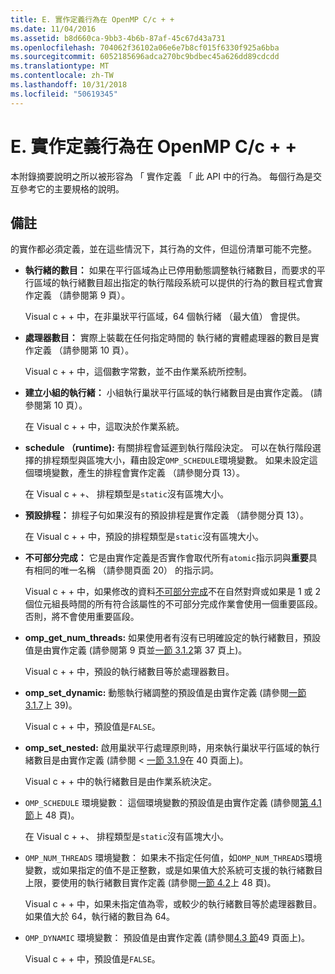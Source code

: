 ```yaml
---
title: E. 實作定義行為在 OpenMP C/c + +
ms.date: 11/04/2016
ms.assetid: b8d660ca-9bb3-4b6b-87af-45c67d43a731
ms.openlocfilehash: 704062f36102a06e6e7b8cf015f6330f925a6bba
ms.sourcegitcommit: 6052185696adca270bc9bdbec45a626dd89cdcdd
ms.translationtype: MT
ms.contentlocale: zh-TW
ms.lasthandoff: 10/31/2018
ms.locfileid: "50619345"
---
```

# <a name="e-implementation-defined-behaviors-in-openmp-cc"></a>E. 實作定義行為在 OpenMP C/c + +

本附錄摘要說明之所以被形容為 「 實作定義 「 此 API 中的行為。  每個行為是交互參考它的主要規格的說明。

## <a name="remarks"></a>備註

的實作都必須定義，並在這些情況下，其行為的文件，但這份清單可能不完整。

- **執行緒的數目：** 如果在平行區域為止已停用動態調整執行緒數目，而要求的平行區域的執行緒數目超出指定的執行階段系統可以提供的行為的數目程式會實作定義 （請參閱第 9 頁）。

   Visual c + + 中，在非巢狀平行區域，64 個執行緒 （最大值） 會提供。

- **處理器數目：** 實際上裝載在任何指定時間的 執行緒的實體處理器的數目是實作定義 （請參閱第 10 頁）。

   Visual c + + 中，這個數字常數，並不由作業系統所控制。

- **建立小組的執行緒：** 小組執行巢狀平行區域的執行緒數目是由實作定義。 (請參閱第 10 頁）。

   在 Visual c + + 中，這取決於作業系統。

- **schedule （runtime):** 有關排程會延遲到執行階段決定。 可以在執行階段選擇的排程類型與區塊大小，藉由設定`OMP_SCHEDULE`環境變數。 如果未設定這個環境變數，產生的排程會實作定義 （請參閱分頁 13）。

   在 Visual c + +、 排程類型是`static`沒有區塊大小。

- **預設排程：** 排程子句如果沒有的預設排程是實作定義 （請參閱分頁 13）。

   在 Visual c + + 中，預設的排程類型是`static`沒有區塊大小。

- **不可部分完成：** 它是由實作定義是否實作會取代所有`atomic`指示詞與**重要**具有相同的唯一名稱 （請參閱頁面 20） 的指示詞。

   Visual c + + 中，如果修改的資料[不可部分完成](../../parallel/openmp/reference/atomic.md)不在自然對齊或如果是 1 或 2 個位元組長時間的所有符合該屬性的不可部分完成作業會使用一個重要區段。 否則，將不會使用重要區段。

- **omp_get_num_threads:** 如果使用者有沒有已明確設定的執行緒數目，預設值是由實作定義 (請參閱第 9 頁並[一節 3.1.2](../../parallel/openmp/3-1-2-omp-get-num-threads-function.md)第 37 頁上)。

   Visual c + + 中，預設的執行緒數目等於處理器數目。

- **omp_set_dynamic:** 動態執行緒調整的預設值是由實作定義 (請參閱[一節 3.1.7](../../parallel/openmp/3-1-7-omp-set-dynamic-function.md)上 39)。

   Visual c + + 中，預設值是`FALSE`。

- **omp_set_nested:** 啟用巢狀平行處理原則時，用來執行巢狀平行區域的執行緒數目是由實作定義 (請參閱 <<c2> [ 一節 3.1.9](../../parallel/openmp/3-1-9-omp-set-nested-function.md)在 40 頁面上)。

   Visual c + + 中的執行緒數目是由作業系統決定。

- `OMP_SCHEDULE` 環境變數： 這個環境變數的預設值是由實作定義 (請參閱[第 4.1 節](../../parallel/openmp/4-1-omp-schedule.md)上 48 頁)。

   在 Visual c + +、 排程類型是`static`沒有區塊大小。

- `OMP_NUM_THREADS` 環境變數： 如果未不指定任何值，如`OMP_NUM_THREADS`環境變數，或如果指定的值不是正整數，或是如果值大於系統可支援的執行緒數目上限，要使用的執行緒數目實作定義 (請參閱[一節 4.2](../../parallel/openmp/4-2-omp-num-threads.md)上 48 頁)。

   Visual c + + 中，如果未指定值為零，或較少的執行緒數目等於處理器數目。  如果值大於 64，執行緒的數目為 64。

- `OMP_DYNAMIC` 環境變數： 預設值是由實作定義 (請參閱[4.3 節](../../parallel/openmp/4-3-omp-dynamic.md)49 頁面上)。

   Visual c + + 中，預設值是`FALSE`。